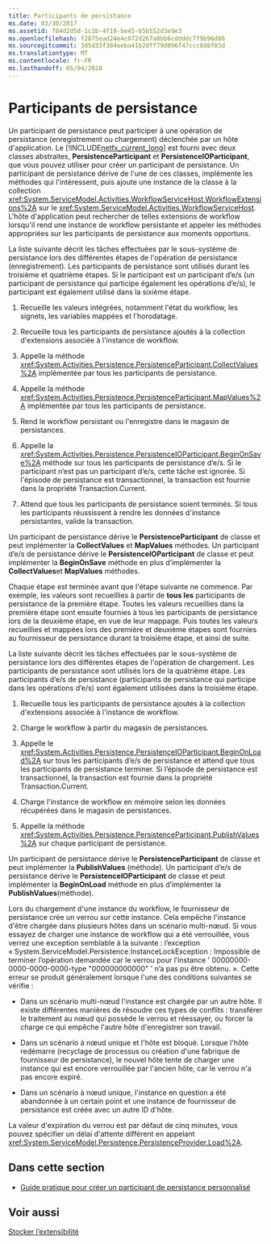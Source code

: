 ```yaml
---
title: Participants de persistance
ms.date: 03/30/2017
ms.assetid: f84d2d5d-1c1b-4f19-be45-65b552d3e9e3
ms.openlocfilehash: f2875ead24e4c072d267a8bb6cddddc7f9b96d86
ms.sourcegitcommit: 3d5d33f384eeba41b2dff79d096f47ccc8d8f03d
ms.translationtype: MT
ms.contentlocale: fr-FR
ms.lasthandoff: 05/04/2018
---
```

# <a name="persistence-participants"></a>Participants de persistance
Un participant de persistance peut participer à une opération de persistance (enregistrement ou chargement) déclenchée par un hôte d'application. Le [!INCLUDE[netfx_current_long](../../../includes/netfx-current-long-md.md)] est fourni avec deux classes abstraites, **PersistenceParticipant** et **PersistenceIOParticipant**, que vous pouvez utiliser pour créer un participant de persistance. Un participant de persistance dérive de l'une de ces classes, implémente les méthodes qui l'intéressent, puis ajoute une instance de la classe à la collection <xref:System.ServiceModel.Activities.WorkflowServiceHost.WorkflowExtensions%2A> sur le <xref:System.ServiceModel.Activities.WorkflowServiceHost>. L'hôte d'application peut rechercher de telles extensions de workflow lorsqu'il rend une instance de workflow persistante et appeler les méthodes appropriées sur les participants de persistance aux moments opportuns.  
  
 La liste suivante décrit les tâches effectuées par le sous-système de persistance lors des différentes étapes de l'opération de persistance (enregistrement). Les participants de persistance sont utilisés durant les troisième et quatrième étapes. Si le participant est un participant d’e/s (un participant de persistance qui participe également les opérations d’e/s), le participant est également utilisé dans la sixième étape.  
  
1.  Recueille les valeurs intégrées, notamment l'état du workflow, les signets, les variables mappées et l'horodatage.  
  
2.  Recueille tous les participants de persistance ajoutés à la collection d'extensions associée à l'instance de workflow.  
  
3.  Appelle la méthode <xref:System.Activities.Persistence.PersistenceParticipant.CollectValues%2A> implémentée par tous les participants de persistance.  
  
4.  Appelle la méthode <xref:System.Activities.Persistence.PersistenceParticipant.MapValues%2A> implémentée par tous les participants de persistance.  
  
5.  Rend le workflow persistant ou l'enregistre dans le magasin de persistances.  
  
6.  Appelle la <xref:System.Activities.Persistence.PersistenceIOParticipant.BeginOnSave%2A> méthode sur tous les participants de persistance d’e/s. Si le participant n’est pas un participant d’e/s, cette tâche est ignorée. Si l'épisode de persistance est transactionnel, la transaction est fournie dans la propriété Transaction.Current.  
  
7.  Attend que tous les participants de persistance soient terminés. Si tous les participants réussissent à rendre les données d'instance persistantes, valide la transaction.  
  
 Un participant de persistance dérive le **PersistenceParticipant** de classe et peut implémenter la **CollectValues** et **MapValues** méthodes. Un participant d’e/s de persistance dérive le **PersistenceIOParticipant** de classe et peut implémenter la **BeginOnSave** méthode en plus d’implémenter la **CollectValues**et **MapValues** méthodes.  
  
 Chaque étape est terminée avant que l'étape suivante ne commence. Par exemple, les valeurs sont recueillies à partir de **tous les** participants de persistance de la première étape. Toutes les valeurs recueillies dans la première étape sont ensuite fournies à tous les participants de persistance lors de la deuxième étape, en vue de leur mappage. Puis toutes les valeurs recueillies et mappées lors des première et deuxième étapes sont fournies au fournisseur de persistance durant la troisième étape, et ainsi de suite.  
  
 La liste suivante décrit les tâches effectuées par le sous-système de persistance lors des différentes étapes de l'opération de chargement. Les participants de persistance sont utilisés lors de la quatrième étape. Les participants d’e/s de persistance (participants de persistance qui participe dans les opérations d’e/s) sont également utilisées dans la troisième étape.  
  
1.  Recueille tous les participants de persistance ajoutés à la collection d'extensions associée à l'instance de workflow.  
  
2.  Charge le workflow à partir du magasin de persistances.  
  
3.  Appelle le <xref:System.Activities.Persistence.PersistenceIOParticipant.BeginOnLoad%2A> sur tous les participants d’e/s de persistance et attend que tous les participants de persistance terminer. Si l’épisode de persistance est transactionnel, la transaction est fournie dans la propriété Transaction.Current.  
  
4.  Charge l'instance de workflow en mémoire selon les données récupérées dans le magasin de persistances.  
  
5.  Appelle la méthode <xref:System.Activities.Persistence.PersistenceParticipant.PublishValues%2A> sur chaque participant de persistance.  
  
 Un participant de persistance dérive le **PersistenceParticipant** de classe et peut implémenter la **PublishValues** (méthode). Un participant d’e/s de persistance dérive le **PersistenceIOParticipant** de classe et peut implémenter la **BeginOnLoad** méthode en plus d’implémenter la **PublishValues**(méthode).  
  
 Lors du chargement d'une instance du workflow, le fournisseur de persistance crée un verrou sur cette instance. Cela empêche l'instance d'être chargée dans plusieurs hôtes dans un scénario multi-nœud. Si vous essayez de charger une instance de workflow qui a été verrouillée, vous verrez une exception semblable à la suivante : l’exception « System.ServiceModel.Persistence.InstanceLockException : Impossible de terminer l’opération demandée car le verrou pour l’instance ' 00000000-0000-0000-0000-type "000000000000" ' n’a pas pu être obtenu. ». Cette erreur se produit généralement lorsque l'une des conditions suivantes se vérifie :  
  
-   Dans un scénario multi-nœud l'instance est chargée par un autre hôte.  Il existe différentes manières de résoudre ces types de conflits : transférer le traitement au nœud qui possède le verrou et réessayer, ou forcer la charge ce qui empêche l'autre hôte d'enregistrer son travail.  
  
-   Dans un scénario à nœud unique et l'hôte est bloqué.  Lorsque l'hôte redémarre (recyclage de processus ou création d'une fabrique de fournisseur de persistance), le nouvel hôte tente de charger une instance qui est encore verrouillée par l'ancien hôte, car le verrou n'a pas encore expiré.  
  
-   Dans un scénario à nœud unique, l'instance en question a été abandonnée à un certain point et une instance de fournisseur de persistance est créée avec un autre ID d'hôte.  
  
 La valeur d'expiration du verrou est par défaut de cinq minutes, vous pouvez spécifier un délai d'attente différent en appelant <xref:System.ServiceModel.Persistence.PersistenceProvider.Load%2A>.  
  
## <a name="in-this-section"></a>Dans cette section  
  
-   [Guide pratique pour créer un participant de persistance personnalisé](../../../docs/framework/windows-workflow-foundation/how-to-create-a-custom-persistence-participant.md)  
  
## <a name="see-also"></a>Voir aussi  
 [Stocker l’extensibilité](../../../docs/framework/windows-workflow-foundation/store-extensibility.md)
